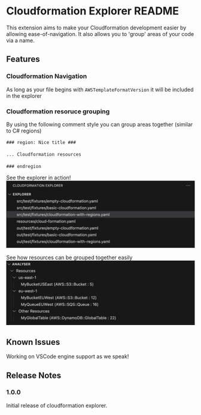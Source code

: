 # Cloudformation Explorer README
This extension aims to make your Cloudformation development easier by allowing ease-of-navigation. It also allows you to 'group' areas of your code via a name.

## Features
### Cloudformation Navigation
As long as your file begins with `AWSTemplateFormatVersion` it will be included in the explorer

### Cloudformation resoruce grouping
By using the following comment style you can group areas together (similar to C# regions)

```
### region: Nice title ###

... Cloudformation resources

### endregion

```
See the explorer in action!
![Explorer View](resources/assets/explorer.png)

See how resources can be grouped together easily
![Analyser View](resources/assets/analyser.png)

## Known Issues

Working on VSCode engine support as we speak!

## Release Notes

### 1.0.0

Initial release of cloudformation explorer.

